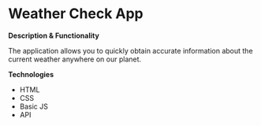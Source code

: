 # Weather Check App

**Description & Functionality**

The application allows you to quickly obtain accurate information about the current weather anywhere on our planet.

**Technologies**

- HTML
- CSS
- Basic JS
- API
